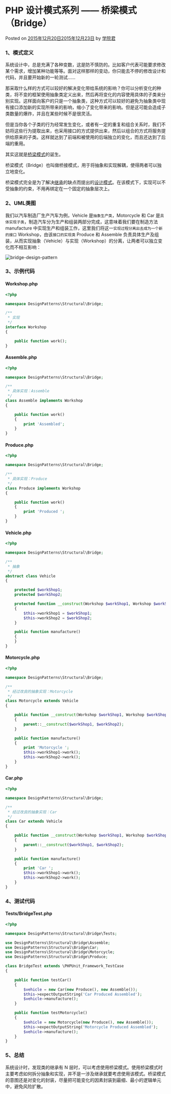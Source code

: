 # PHP 设计模式系列 —— 桥梁模式（Bridge）

 Posted on [2015年12月20日2015年12月23日][0] by [学院君][1]

### **1、模式定义**

系统设计中，总是充满了各种变数，这是防不慎防的。比如客户代表可能要求修改某个需求，增加某种功能等等。面对这样那样的变动，你只能去不停的修改设计和代码，并且要开始新的一轮测试……

那采取什么样的方式可以较好的解决变化带给系统的影响？你可以分析变化的种类，将不变的框架使用抽象类定义出来，然后再将变化的内容使用具体的子类来分别实现。这样面向客户的只是一个抽象类，这种方式可以较好的避免为抽象类中现有接口添加新的实现所带来的影响，缩小了变化带来的影响。但是这可能会造成子类数量的爆炸，并且在某些时候不是很灵活。

但是当你各个子类的行为经常发生变化，或者有一定的重复和组合关系时，我们不妨将这些行为提取出来，也采用接口的方式提供出来，然后以组合的方式将服务提供给原来的子类。这样就达到了前端和被使用的后端独立的变化，而且还达到了后端的重用。

其实这就是[桥梁模式][2]的诞生。

桥梁模式（Bridge）也叫做桥接模式，用于将抽象和实现解耦，使得两者可以独立地变化。

桥梁模式完全是为了解决[继承][3]的缺点而提出的[设计模式][4]。在该模式下，实现可以不受抽象的约束，不用再绑定在一个固定的抽象层次上。

### **2、UML类图**

我们以汽车制造厂生产汽车为例，Vehicle 是`抽象生产类`，Motorcycle 和 Car 是`具体实现子类`，制造汽车分为生产和组装两部分完成，这意味着我们要在制造方法 manufacture 中实现生产和组装工作，这里我们将这一`实现过程分离出去成为一个新的接口` Workshop，由该`接口的实现类` Produce 和 Assemble 负责具体生产及组装，从而实现抽象（Vehicle）与实现（Workshop）的分离，让两者可以独立变化而不相互影响：

![bridge-design-pattern][5]

### **3、示例代码**

#### **Workshop.php**

```php
<?php

namespace DesignPatterns\Structural\Bridge;

/**
 * 实现
 */
interface Workshop
{

    public function work();
}
```
#### **Assemble.php**

```php
<?php

namespace DesignPatterns\Structural\Bridge;

/**
 * 具体实现：Assemble
 */
class Assemble implements Workshop
{

    public function work()
    {
        print 'Assembled';
    }
}
```
#### **Produce.php**

```php
<?php

namespace DesignPatterns\Structural\Bridge;

/**
 * 具体实现：Produce
 */
class Produce implements Workshop
{

    public function work()
    {
        print 'Produced ';
    }
}
```

#### **Vehicle.php**

```php
<?php

namespace DesignPatterns\Structural\Bridge;

/**
 * 抽象
 */
abstract class Vehicle
{

    protected $workShop1;
    protected $workShop2;

    protected function __construct(Workshop $workShop1, Workshop $workShop2)
    {
        $this->workShop1 = $workShop1;
        $this->workShop2 = $workShop2;
    }

    public function manufacture()
    {
    }
}
```

#### **Motorcycle.php**

```php
<?php

namespace DesignPatterns\Structural\Bridge;

/**
 * 经过改良的抽象实现：Motorcycle
 */
class Motorcycle extends Vehicle
{

    public function __construct(Workshop $workShop1, Workshop $workShop2)
    {
        parent::__construct($workShop1, $workShop2);
    }

    public function manufacture()
    {
        print 'Motorcycle ';
        $this->workShop1->work();
        $this->workShop2->work();
    }
}
```
#### **Car.php**

```php
<?php

namespace DesignPatterns\Structural\Bridge;

/**
 * 经过改良的抽象实现：Car
 */
class Car extends Vehicle
{

    public function __construct(Workshop $workShop1, Workshop $workShop2)
    {
        parent::__construct($workShop1, $workShop2);
    }

    public function manufacture()
    {
        print 'Car ';
        $this->workShop1->work();
        $this->workShop2->work();
    }
}
```

### **4、测试代码**

#### **Tests/BridgeTest.php**

```php
<?php

namespace DesignPatterns\Structural\Bridge\Tests;

use DesignPatterns\Structural\Bridge\Assemble;
use DesignPatterns\Structural\Bridge\Car;
use DesignPatterns\Structural\Bridge\Motorcycle;
use DesignPatterns\Structural\Bridge\Produce;

class BridgeTest extends \PHPUnit_Framework_TestCase
{

    public function testCar()
    {
        $vehicle = new Car(new Produce(), new Assemble());
        $this->expectOutputString('Car Produced Assembled');
        $vehicle->manufacture();
    }

    public function testMotorcycle()
    {
        $vehicle = new Motorcycle(new Produce(), new Assemble());
        $this->expectOutputString('Motorcycle Produced Assembled');
        $vehicle->manufacture();
    }
}
```

### **5、总结**

系统设计时，发现类的继承有 N 层时，可以考虑使用桥梁模式。使用桥梁模式时主要考虑如何拆分抽象和实现，并不是一涉及继承就要考虑使用该模式。桥梁模式的意图还是对变化的封装，尽量把可能变化的因素封装到最细、最小的逻辑单元中，避免风险扩散。

[0]: http://laravelacademy.org/post/2680.html
[1]: http://laravelacademy.org/post/author/nonfu
[2]: http://laravelacademy.org/tags/%e6%a1%a5%e6%a2%81%e6%a8%a1%e5%bc%8f
[3]: http://laravelacademy.org/tags/%e7%bb%a7%e6%89%bf
[4]: http://laravelacademy.org/tags/%e8%ae%be%e8%ae%a1%e6%a8%a1%e5%bc%8f
[5]: ../img/bridge-design-pattern.png
[6]: http://laravelacademy.org/tags/php